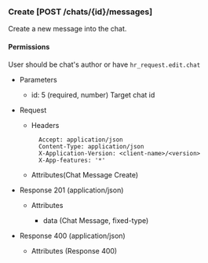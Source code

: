 ### Create [POST /chats/{id}/messages]
Create a new message into the chat.

#### Permissions
 User should be chat's author or have `hr_request.edit.chat` 

+ Parameters
    + id: 5 (required, number) 
        Target chat id
        
+ Request
    + Headers

            Accept: application/json
            Content-Type: application/json
            X-Application-Version: <client-name>/<version>
            X-App-features: '*'
          
    + Attributes(Chat Message Create)

+ Response 201 (application/json)

    + Attributes
        
        + data (Chat Message, fixed-type)
    
+ Response 400 (application/json)
              
    + Attributes (Response 400)

<!-- include(../../error_responses.md) -->
